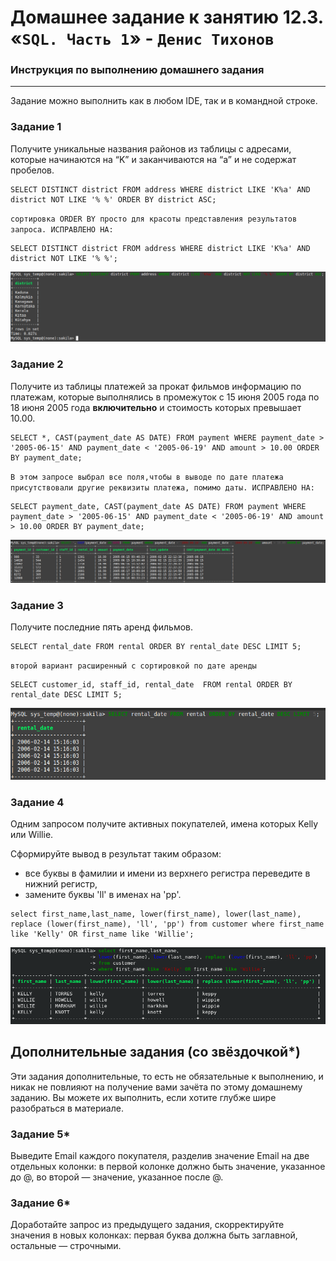 # Домашнее задание к занятию 12.3. «`SQL. Часть 1`» - `Денис Тихонов`
### Инструкция по выполнению домашнего задания


---

Задание можно выполнить как в любом IDE, так и в командной строке.

### Задание 1

Получите уникальные названия районов из таблицы с адресами, которые начинаются на “K” и заканчиваются на “a” и не содержат пробелов.

```
SELECT DISTINCT district FROM address WHERE district LIKE 'K%a' AND district NOT LIKE '% %' ORDER BY district ASC;
```
`сортировка ORDER BY просто для красоты представления результатов запроса.
ИСПРАВЛЕНО НА:`

```
SELECT DISTINCT district FROM address WHERE district LIKE 'K%a' AND district NOT LIKE '% %';
```


![Выполнение запроса в консоли](1.png)

### Задание 2

Получите из таблицы платежей за прокат фильмов информацию по платежам, которые выполнялись в промежуток с 15 июня 2005 года по 18 июня 2005 года **включительно** и стоимость которых превышает 10.00.

```
SELECT *, CAST(payment_date AS DATE) FROM payment WHERE payment_date > '2005-06-15' AND payment_date < '2005-06-19' AND amount > 10.00 ORDER BY payment_date;
```

`В этом запросе выбрал все поля,чтобы в выводе по дате платежа присутствовали другие реквизиты платежа, помимо даты.
ИСПРАВЛЕНО НА:`

````
SELECT payment_date, CAST(payment_date AS DATE) FROM payment WHERE payment_date > '2005-06-15' AND payment_date < '2005-06-19' AND amount > 10.00 ORDER BY payment_date;
````
![Выполнение запроса в консоли](2.png)




### Задание 3

Получите последние пять аренд фильмов.

```
SELECT rental_date FROM rental ORDER BY rental_date DESC LIMIT 5;
```
`второй вариант расширенный с сортировкой по дате аренды`
```
SELECT customer_id, staff_id, rental_date  FROM rental ORDER BY rental_date DESC LIMIT 5;
```

![Выполнение запроса в консоли](3.png)

### Задание 4

Одним запросом получите активных покупателей, имена которых Kelly или Willie. 

Сформируйте вывод в результат таким образом:
- все буквы в фамилии и имени из верхнего регистра переведите в нижний регистр,
- замените буквы 'll' в именах на 'pp'.

```
select first_name,last_name, lower(first_name), lower(last_name), replace (lower(first_name), 'll', 'pp') from customer where first_name like 'Kelly' OR first_name like 'Willie';
```

![Выполнение запроса в консоли](4.png)


## Дополнительные задания (со звёздочкой*)
Эти задания дополнительные, то есть не обязательные к выполнению, и никак не повлияют на получение вами зачёта по этому домашнему заданию. Вы можете их выполнить, если хотите глубже шире разобраться в материале.

### Задание 5*

Выведите Email каждого покупателя, разделив значение Email на две отдельных колонки: в первой колонке должно быть значение, указанное до @, во второй — значение, указанное после @.

### Задание 6*

Доработайте запрос из предыдущего задания, скорректируйте значения в новых колонках: первая буква должна быть заглавной, остальные — строчными.
